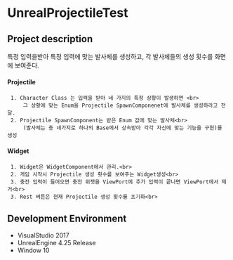 # UnrealProjectileTest

## Project description
특정 입력을받아 특정 입력에 맞는 발사체를 생성하고, 각 발사체들의 생성 횟수를 화면에 보여준다.

#### Projectile
     1. Character Class 는 입력을 받아 네 가지의 특정 상황이 발생하면 <br>
         그 상황에 맞는 Enum을 Projectile SpawnComponenet에 발사체를 생성하라고 전달.
     2. Projectile SpawnComponent는 받은 Enum 값에 맞는 발사체<br>
         (발사체는 총 네가지로 하나의 Base에서 상속받아 각각 자신에 맞는 기능을 구현)를 생성  
#### Widget
     1. Widget은 WidgetComponent에서 관리.<br>
     2. 게임 시작시 Projectile 생성 횟수를 보여주는 Widget생성<br>
     3. 충전 입력이 들어오면 충전 위젯을 ViewPort에 추가 입력이 끝나면 ViewPort에서 제거<br>
     3. Rest 버튼은 현재 Projectile 생성 횟수를 초기화<br> 

## Development Environment
- VisualStudio 2017
- UnrealEngine 4.25 Release
- Window 10
